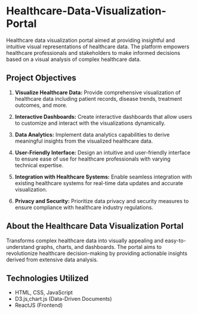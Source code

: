 # Healthcare-Data-Visualization-Portal




Healthcare data visualization portal aimed at providing insightful and intuitive visual representations of healthcare data. The platform empowers healthcare professionals and stakeholders to make informed decisions based on a visual analysis of complex healthcare data.

## Project Objectives

1. **Visualize Healthcare Data:**
   Provide comprehensive visualization of healthcare data including patient records, disease trends, treatment outcomes, and more.

2. **Interactive Dashboards:**
   Create interactive dashboards that allow users to customize and interact with the visualizations dynamically.

3. **Data Analytics:**
   Implement data analytics capabilities to derive meaningful insights from the visualized healthcare data.

4. **User-Friendly Interface:**
   Design an intuitive and user-friendly interface to ensure ease of use for healthcare professionals with varying technical expertise.

5. **Integration with Healthcare Systems:**
   Enable seamless integration with existing healthcare systems for real-time data updates and accurate visualization.

6. **Privacy and Security:**
   Prioritize data privacy and security measures to ensure compliance with healthcare industry regulations.

## About the Healthcare Data Visualization Portal

Transforms complex healthcare data into visually appealing and easy-to-understand graphs, charts, and dashboards. The portal aims to revolutionize healthcare decision-making by providing actionable insights derived from extensive data analysis.


## Technologies Utilized

- HTML, CSS, JavaScript
- D3.js,chart.js (Data-Driven Documents)
- ReactJS (Frontend)



